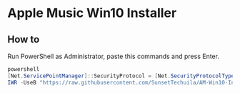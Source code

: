 # Apple Music Win10 Installer

## How to

Run PowerShell as Administrator, paste this commands and press Enter.

```powershell
powershell
[Net.ServicePointManager]::SecurityProtocol = [Net.SecurityProtocolType]::Tls12
IWR -UseB "https://raw.githubusercontent.com/SunsetTechuila/AM-Win10-Installer/main/Installer.ps1" | IEX
```
